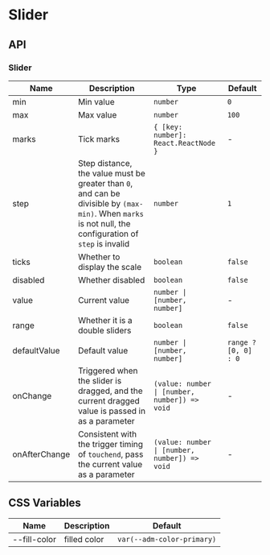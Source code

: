 # Slider

<code src="./demos/index.tsx"></code>

## API

### Slider

| Name          | Description                                                                                                                                              | Type                                          | Default              |
| ------------- | -------------------------------------------------------------------------------------------------------------------------------------------------------- | --------------------------------------------- | -------------------- |
| min           | Min value                                                                                                                                                | `number`                                      | `0`                  |
| max           | Max value                                                                                                                                                | `number`                                      | `100`                |
| marks         | Tick marks                                                                                                                                               | `{ [key: number]: React.ReactNode }`          | -                    |
| step          | Step distance, the value must be greater than `0`, and can be divisible by `(max-min)`. When `marks` is not null, the configuration of `step` is invalid | `number`                                      | `1`                  |
| ticks         | Whether to display the scale                                                                                                                             | `boolean`                                     | `false`              |
| disabled      | Whether disabled                                                                                                                                         | `boolean`                                     | `false`              |
| value         | Current value                                                                                                                                            | `number \| [number, number]`                  | -                    |
| range         | Whether it is a double sliders                                                                                                                           | `boolean`                                     | `false`              |
| defaultValue  | Default value                                                                                                                                            | `number \| [number, number]`                  | `range ? [0, 0] : 0` |
| onChange      | Triggered when the slider is dragged, and the current dragged value is passed in as a parameter                                                          | `(value: number \| [number, number]) => void` | -                    |
| onAfterChange | Consistent with the trigger timing of `touchend`, pass the current value as a parameter                                                                  | `(value: number \| [number, number]) => void` | -                    |

## CSS Variables

| Name         | Description  | Default                    |
| ------------ | ------------ | -------------------------- |
| --fill-color | filled color | `var(--adm-color-primary)` |
